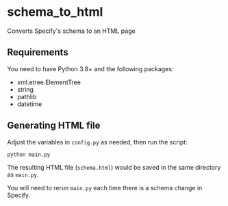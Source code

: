 # schema_to_html

Converts Specify's schema to an HTML page

## Requirements

You need to have Python 3.8+ and the following packages:

- xml.etree.ElementTree
- string
- pathlib
- datetime

## Generating HTML file

Adjust the variables in `config.py` as needed, then run the script:

```zsh
python main.py
```

The resulting HTML file (`schema.html`) would be saved in the same directory as
`main.py`.

You will need to rerun `main.py` each time there is a schema change in Specify.
